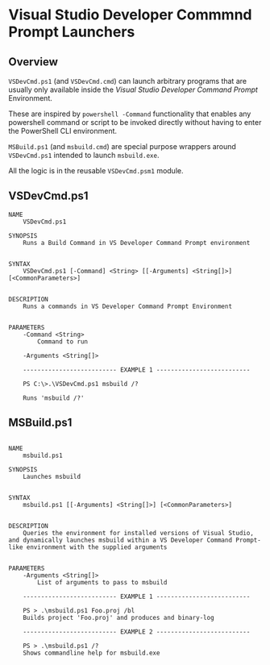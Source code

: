 # Visual Studio Developer Commmnd Prompt Launchers

## Overview

`VSDevCmd.ps1` (and `VSDevCmd.cmd`) can launch arbitrary programs that are usually only available inside the *Visual Studio Developer Command Prompt* Environment. 

These are inspired by `powershell -Command` functionality that enables any powershell command or script to be invoked directly without having to enter the PowerShell CLI environment. 

`MSBuild.ps1` (and `msbuild.cmd`) are special purpose wrappers around `VSDevCmd.ps1` intended to launch `msbuild.exe`. 

All the logic is in the reusable `VSDevCmd.psm1` module.

## VSDevCmd.ps1

```
NAME
    VSDevCmd.ps1
    
SYNOPSIS
    Runs a Build Command in VS Developer Command Prompt environment
    
    
SYNTAX
    VSDevCmd.ps1 [-Command] <String> [[-Arguments] <String[]>] [<CommonParameters>]
    
    
DESCRIPTION
    Runs a commands in VS Developer Command Prompt Environment
    

PARAMETERS
    -Command <String>
        Command to run

    -Arguments <String[]>

    -------------------------- EXAMPLE 1 --------------------------

    PS C:\>.\VSDevCmd.ps1 msbuild /?

    Runs 'msbuild /?'
```

## MSBuild.ps1

```

NAME
    msbuild.ps1
    
SYNOPSIS
    Launches msbuild
    
    
SYNTAX
    msbuild.ps1 [[-Arguments] <String[]>] [<CommonParameters>]
    
    
DESCRIPTION
    Queries the environment for installed versions of Visual Studio, and dynamically launches msbuild within a VS Developer Command Prompt-like environment with the supplied arguments


PARAMETERS
    -Arguments <String[]>
        List of arguments to pass to msbuild

    -------------------------- EXAMPLE 1 --------------------------

    PS > .\msbuild.ps1 Foo.proj /bl
    Builds project 'Foo.proj' and produces and binary-log

    -------------------------- EXAMPLE 2 --------------------------

    PS > .\msbuild.ps1 /?
    Shows commandline help for msbuild.exe
```